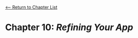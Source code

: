 [<-- Return to Chapter List](https://github.com/quinn-brittain/csc-416-apps/)
# Chapter 10: *Refining Your App*
